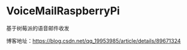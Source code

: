 # VoiceMailRaspberryPi
基于树莓派的语音邮件收发

博客地址：https://blog.csdn.net/qq_19953985/article/details/89671324
